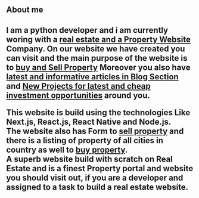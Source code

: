 <h2>About me<h2>
<P> I am a python developer and i am currently woring with a <a href="https://www.ghar47.com"> real estate and a Property Website </a> Company.
On our website we have created you can visit and the main purpose of the website is to <a href="https://www.ghar47.com"> buy and Sell Property</a>
Moreover you also have <a href="https://www.ghar47.com/blog">latest and informative articles in Blog Section</a> and <a href="https://www.ghar47.com/new-projects"> New Projects for latest and cheap investment opportunities<a/> around you.
</p><div> This website is build using the technologies Like Next.js, React.js, React Native and Node.js.</div> 
<div> The website also has Form to <a href="https://www.ghar47.com">sell property</a> and there is a listing of property of all cities in country as well to <a href="https://www.ghar47.com">buy property</a>.</div>
  <div> A superb website build with scratch on Real Estate and is a finest Property portal and website you should visit out, if you are a developer and assigned to a task to build a real estate website.</div> 
